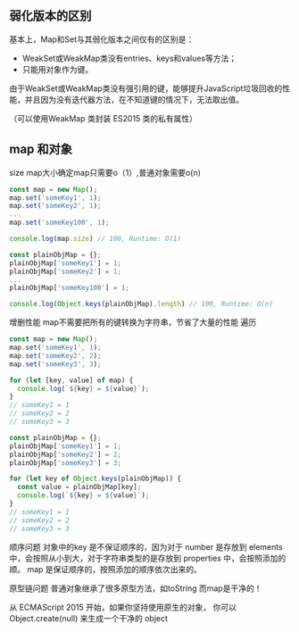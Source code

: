 ## 弱化版本的区别
基本上，Map和Set与其弱化版本之间仅有的区别是：
* WeakSet或WeakMap类没有entries、keys和values等方法；
* 只能用对象作为键。

由于WeakSet或WeakMap类没有强引用的键，能够提升JavaScript垃圾回收的性能，并且因为没有迭代器方法，在不知道键的情况下，无法取出值。

（可以使用WeakMap 类封装 ES2015 类的私有属性）

## map 和对象
size map大小确定map只需要o（1）,普通对象需要o(n)

```js
const map = new Map();
map.set('someKey1', 1);
map.set('someKey2', 1);
...
map.set('someKey100', 1);

console.log(map.size) // 100, Runtime: O(1)

const plainObjMap = {};
plainObjMap['someKey1'] = 1;
plainObjMap['someKey2'] = 1;
...
plainObjMap['someKey100'] = 1;

console.log(Object.keys(plainObjMap).length) // 100, Runtime: O(n)
```
 
增删性能
map不需要把所有的键转换为字符串，节省了大量的性能
遍历

```js
const map = new Map();
map.set('someKey1', 1);
map.set('someKey2', 2);
map.set('someKey3', 3);

for (let [key, value] of map) {
  console.log(`${key} = ${value}`);
}
// someKey1 = 1
// someKey2 = 2
// someKey3 = 3

const plainObjMap = {};
plainObjMap['someKey1'] = 1;
plainObjMap['someKey2'] = 2;
plainObjMap['someKey3'] = 3;

for (let key of Object.keys(plainObjMap)) {
  const value = plainObjMap[key];
  console.log(`${key} = ${value}`);
}
// someKey1 = 1
// someKey2 = 2
// someKey3 = 3
```

顺序问题
对象中的key 是不保证顺序的，因为对于 number 是存放到 elements 中，会按照从小到大，对于字符串类型的是存放到 properties 中，会按照添加的顺。
map 是保证顺序的，按照添加的顺序依次出来的。

原型链问题
普通对象继承了很多原型方法，如toString
而map是干净的！

从 ECMAScript 2015 开始，如果你坚持使用原生的对象， 你可以 Object.create(null) 来生成一个干净的 object